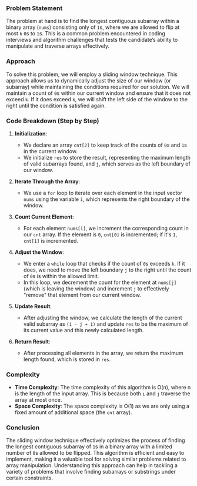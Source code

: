 
### Problem Statement
The problem at hand is to find the longest contiguous subarray within a binary array (`nums`) consisting only of `1`s, where we are allowed to flip at most `k` `0`s to `1`s. This is a common problem encountered in coding interviews and algorithm challenges that tests the candidate’s ability to manipulate and traverse arrays effectively.

### Approach
To solve this problem, we will employ a sliding window technique. This approach allows us to dynamically adjust the size of our window (or subarray) while maintaining the conditions required for our solution. We will maintain a count of `0`s within our current window and ensure that it does not exceed `k`. If it does exceed `k`, we will shift the left side of the window to the right until the condition is satisfied again.

### Code Breakdown (Step by Step)
1. **Initialization**:
   - We declare an array `cnt[2]` to keep track of the counts of `0`s and `1`s in the current window.
   - We initialize `res` to store the result, representing the maximum length of valid subarrays found, and `j`, which serves as the left boundary of our window.

2. **Iterate Through the Array**:
   - We use a `for` loop to iterate over each element in the input vector `nums` using the variable `i`, which represents the right boundary of the window.

3. **Count Current Element**:
   - For each element `nums[i]`, we increment the corresponding count in our `cnt` array. If the element is `0`, `cnt[0]` is incremented; if it's `1`, `cnt[1]` is incremented.

4. **Adjust the Window**:
   - We enter a `while` loop that checks if the count of `0`s exceeds `k`. If it does, we need to move the left boundary `j` to the right until the count of `0`s is within the allowed limit.
   - In this loop, we decrement the count for the element at `nums[j]` (which is leaving the window) and increment `j` to effectively "remove" that element from our current window.

5. **Update Result**:
   - After adjusting the window, we calculate the length of the current valid subarray as `(i - j + 1)` and update `res` to be the maximum of its current value and this newly calculated length.

6. **Return Result**:
   - After processing all elements in the array, we return the maximum length found, which is stored in `res`.

### Complexity
- **Time Complexity**: The time complexity of this algorithm is O(n), where n is the length of the input array. This is because both `i` and `j` traverse the array at most once.
- **Space Complexity**: The space complexity is O(1) as we are only using a fixed amount of additional space (the `cnt` array).

### Conclusion
The sliding window technique effectively optimizes the process of finding the longest contiguous subarray of `1`s in a binary array with a limited number of `0`s allowed to be flipped. This algorithm is efficient and easy to implement, making it a valuable tool for solving similar problems related to array manipulation. Understanding this approach can help in tackling a variety of problems that involve finding subarrays or substrings under certain constraints.
